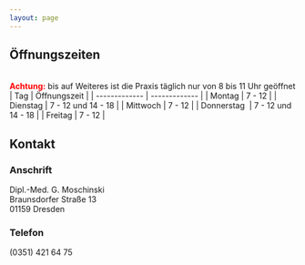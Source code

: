 ```yaml
---
layout: page
---
```


## Öffnungszeiten
<br/>
<b style='color:red'>Achtung:</b> bis auf Weiteres ist die Praxis täglich nur von 8 bis 11 Uhr geöffnet
<br/>
| Tag | Öffnungszeit |
| ------------- | ------------- |
| Montag  | 7 - 12 |
| Dienstag   | 7 - 12 und 14 - 18 |
| Mittwoch   | 7 - 12 |
| Donnerstag&nbsp;&nbsp;| 7 - 12 und 14 - 18 |
| Freitag   | 7 - 12 |

## Kontakt

### Anschrift
Dipl.-Med. G. Moschinski
<br/>
Braunsdorfer Straße 13
<br/>
01159 Dresden

### Telefon
(0351) 421 64 75
